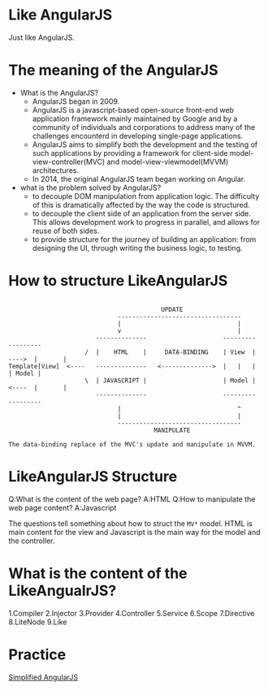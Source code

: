 # Like AngularJS
Just like AngularJS.

# The meaning of the AngularJS
+ What is the AngularJS?
    - AngularJS began in 2009.
    - AngularJS is a javascript-based open-source front-end web application framework mainly maintained by Google and by a community of individuals and corporations to address many of the challenges encounterd in developing single-page applications.
    - AngularJS aims to simplify both the development and the testing of such applications by providing a framework for client-side model-view-controller(MVC) and model-view-viewmodel(MVVM) architectures.
    - In 2014, the original AngularJS team began working on Angular.
+ what is the problem solved by AngularJS?
    - to decouple DOM manipulation from application logic. The difficulty of this is dramatically affected by the way the code is structured.
    - to decouple the client side of an application from the server side. This allows development work to progress in parallel, and allows for reuse of both sides.
    - to provide structure for the journey of building an application: from designing the UI, through writing the business logic, to testing.

# How to structure LikeAngularJS
```

                                          UPDATE
                              ----------------------------------
                              |                                |
                              v                                |
                        --------------                     ---------         ---------
                     /  |    HTML    |     DATA-BINDING    | View  |  ---->  |       |
Template[View]  <----   --------------   <-------------->  |   |   |         | Model |
                     \  | JAVASCRIPT |                     | Model |  <----  |       |
                        --------------                     ---------         ---------
                              |                                ^
                              |                                |
                              ----------------------------------
                                        MANIPULATE

The data-binding replace of the MVC's update and manipulate in MVVM.
```

# LikeAngularJS Structure

Q:What is the content of the web page?
A:HTML
Q:How to manipulate the web page content?
A:Javascript

The questions tell something about how to struct the `MV*` model. HTML is main content for the view and Javascript is the main way for the model and the controller.

# What is the content of the LikeAngualrJS?
1.Compiler
2.Injector
3.Provider
4.Controller
5.Service
6.Scope
7.Directive
8.LiteNode
9.Like

# Practice
[Simplified AngularJS](http://blog.mgechev.com/2015/03/09/build-learn-your-own-light-lightweight-angularjs/)
